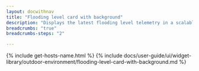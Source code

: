 ```yaml
---
layout: docwithnav
title: "Flooding level card with background"
description: "Displays the latest flooding level telemetry in a scalable rectangle card with the background image."
breadcrumbs: "true"
breadcrumbs-steps: "2"

---
```

{% include get-hosts-name.html %}
{% include docs/user-guide/ui/widget-library/outdoor-environment/flooding-level-card-with-background.md %}
